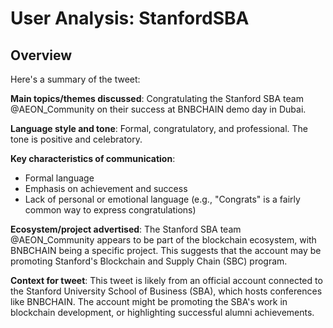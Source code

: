 # User Analysis: StanfordSBA

## Overview

Here's a summary of the tweet:

**Main topics/themes discussed**: Congratulating the Stanford SBA team @AEON_Community on their success at BNBCHAIN demo day in Dubai.

**Language style and tone**: Formal, congratulatory, and professional. The tone is positive and celebratory.

**Key characteristics of communication**:

* Formal language
* Emphasis on achievement and success
* Lack of personal or emotional language (e.g., "Congrats" is a fairly common way to express congratulations)

**Ecosystem/project advertised**: The Stanford SBA team @AEON_Community appears to be part of the blockchain ecosystem, with BNBCHAIN being a specific project. This suggests that the account may be promoting Stanford's Blockchain and Supply Chain (SBC) program.

**Context for tweet**: This tweet is likely from an official account connected to the Stanford University School of Business (SBA), which hosts conferences like BNBCHAIN. The account might be promoting the SBA's work in blockchain development, or highlighting successful alumni achievements.